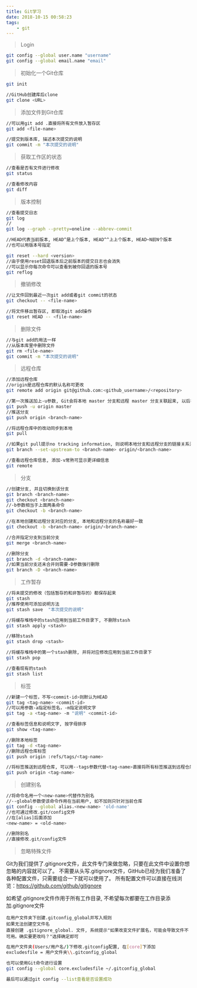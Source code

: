 ```yaml
---
title: Git学习
date: 2018-10-15 00:58:23
tags:
    - git
---
```


> Login

```bash
git config --global user.name "username"
git config --global email.name "email"
```
> 初始化一个Git仓库

```bash
git init
```

```bash
//GitHub创建库后clone
git clone <URL>
```
> 添加文件到Git仓库

```bash
//可以用git add .直接将所有文件放入暂存区
git add <file-name>

//提交到版本库, 描述本次提交的说明
git commit -m "本次提交的说明"
```

> 获取工作区的状态

```bash
//查看是否有文件进行修改
git status

//查看修改内容
git diff
```

> 版本控制

```bash
//查看提交日志
git log
//
git log --graph --pretty=oneline --abbrev-commit

//HEAD代表当前版本, HEAD^是上个版本, HEAD^^上上个版本, HEAD~N前N个版本
//也可以用版本号指定

git reset --hard <version>
//由于使用reset回退版本后之前版本的提交日志也会消失
//可以显示你每次命令可以查看到被你回退的版本号
git reflog
```

> 撤销修改

```bash
//让文件回到最近一次git add或者git commit的状态
git checkout -- <file-name>

//将文件移出暂存区, 即取消git add操作
git reset HEAD -- <file-name>
```

> 删除文件

```bash
//与git add的用法一样
//从版本库里中删除文件
git rm <file-name>
git commit -m "本次提交的说明"
```
> 远程仓库

```bash
//添加远程仓库
//origin是远程仓库的默认名称可更改
git remote add origin git@github.com:<github_username>/<repository>

//第一次推送加上-u参数, Git会将本地 master 分支和远程 master 分支关联起来, 以后在推送时可简化命令
git push -u origin master
//推送分支
git push origin <branch-name>

//将远程仓库中的改动同步到本地
git pull

//如果git pull提示no tracking information, 则说明本地分支和远程分支的链接关系没有创建
git branch --set-upstream-to <branch-name> origin/<branch-name>

//查看远程仓库信息, 添加-v常熟可显示更详细信息
git remote

```

> 分支

```bash
//创建分支, 并且切换到该分支
git branch <branch-name>
git checkout <branch-name>
//-b参数相当于上面两条命令
git checkout -b <branch-name>

//在本地创建和远程分支对应的分支, 本地和远程分支的名称最好一致
git checkout -b <branch-name> origin/<branch-name>

//合并指定分支到当前分支
git merge <branch-name>

//删除分支
git branch -d <branch-name>
//如果当前分支还未合并则需要-D参数强行删除
git branch -D <branch-name>
```
> 工作暂存

```bash
//将未提交的修改（包括暂存的和非暂存的）都保存起来
git stash
//推荐使用可添加说明方法
git stash save  "本次提交的说明"

//将缓存堆栈中的stash应用到当前工作目录下, 不删除stash
git stash apply <stash>

//移除stash
git stash drop <stash>

//将缓存堆栈中的第一个stash删除, 并将对应修改应用到当前工作目录下
git stash pop

//查看现有的stash
git stash list

```

> 标签

```bash
//新建一个标签，不写<commit-id>则默认为HEAD
git tag <tag-name> <commit-id>
//可以用参数-a指定标签名，-m指定说明文字
git tag -a <tag-name> -m "说明" <commit-id>

//查看标签信息和说明文字, 按字母排序
git show <tag-name>

//删除本地标签
git tag -d <tag-name>
//删除远程仓库标签
git push origin :refs/tags/<tag-name>

//将标签推送到远程仓库, 可以用--tags参数代替<tag-name>直接将所有标签推送到远程仓库
git push origin <tag-name>

```

> 创建别名

```bash
//将命令名用一个<new-name>代替作为别名
//--global参数使该命令作用在当前用户, 如不加则只针对当前仓库
git config --global alias.<new-name> 'old-name'
//也可通过修改.git/config文件
//在[alias]后面添加
<new-name> = <old-name>

//删除别名
//直接修改.git/config文件
```

> 忽略特殊文件


Git为我们提供了.gitignore文件，此文件专门来做忽略，只要在此文件中设置你想忽略的内容就可以了。
不需要从头写.gitignore文件，GitHub已经为我们准备了各种配置文件，只需要组合一下就可以使用了。
所有配置文件可以直接在线浏览：https://github.com/github/gitignore

如希望.gitignore文件作用于所有工作目录, 不希望每次都要在工作目录添加.gitignore文件

```
在用户文件夹下创建.gitconfig_global并写入规则
如果无法创建空文件名
直接创建 .gitignore_global. 文件, 系统提示"如果改变文件扩展名，可能会导致文件不可用。确实要更改吗？"选择确定即可
```

```bash
在用户文件夹(Users/用户名/)下修改.gitconfig配置, 在[core]下添加
excludesfile = 用户文件夹\\.gitconfig_global

也可以使用Git命令进行设置
git config --global core.excludesfile ~/.gitconfig_global

最后可以通过git config --list查看是否设置成功
```